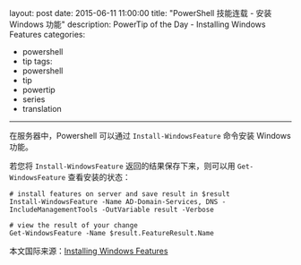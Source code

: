 ﻿layout: post
date: 2015-06-11 11:00:00
title: "PowerShell 技能连载 - 安装 Windows 功能"
description: PowerTip of the Day - Installing Windows Features
categories:
- powershell
- tip
tags:
- powershell
- tip
- powertip
- series
- translation
---
在服务器中，Powershell 可以通过 `Install-WindowsFeature` 命令安装 Windows 功能。

若您将 `Install-WindowsFeature` 返回的结果保存下来，则可以用 `Get-WindowsFeature` 查看安装的状态：

    # install features on server and save result in $result
    Install-WindowsFeature -Name AD-Domain-Services, DNS -IncludeManagementTools -OutVariable result -Verbose
    
    # view the result of your change
    Get-WindowsFeature -Name $result.FeatureResult.Name

<!--more-->
本文国际来源：[Installing Windows Features](http://community.idera.com/powershell/powertips/b/tips/posts/installing-windows-features)

